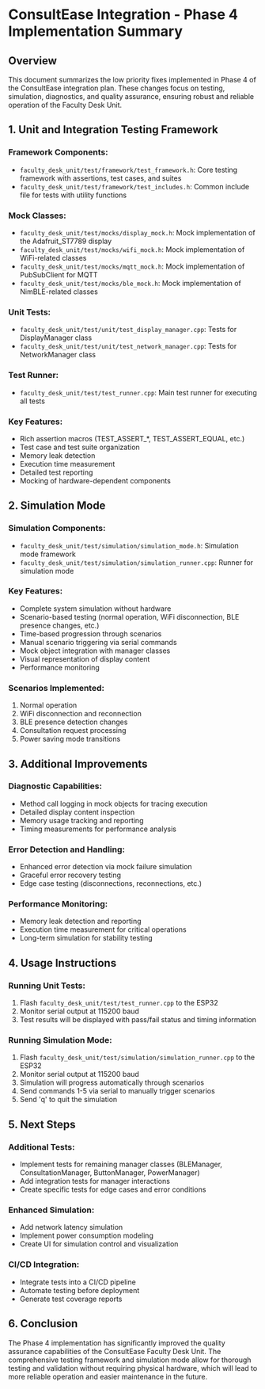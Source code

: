 # ConsultEase Integration - Phase 4 Implementation Summary

## Overview
This document summarizes the low priority fixes implemented in Phase 4 of the ConsultEase integration plan. These changes focus on testing, simulation, diagnostics, and quality assurance, ensuring robust and reliable operation of the Faculty Desk Unit.

## 1. Unit and Integration Testing Framework

### Framework Components:
- `faculty_desk_unit/test/framework/test_framework.h`: Core testing framework with assertions, test cases, and suites
- `faculty_desk_unit/test/framework/test_includes.h`: Common include file for tests with utility functions

### Mock Classes:
- `faculty_desk_unit/test/mocks/display_mock.h`: Mock implementation of the Adafruit_ST7789 display
- `faculty_desk_unit/test/mocks/wifi_mock.h`: Mock implementation of WiFi-related classes
- `faculty_desk_unit/test/mocks/mqtt_mock.h`: Mock implementation of PubSubClient for MQTT
- `faculty_desk_unit/test/mocks/ble_mock.h`: Mock implementation of NimBLE-related classes

### Unit Tests:
- `faculty_desk_unit/test/unit/test_display_manager.cpp`: Tests for DisplayManager class
- `faculty_desk_unit/test/unit/test_network_manager.cpp`: Tests for NetworkManager class

### Test Runner:
- `faculty_desk_unit/test/test_runner.cpp`: Main test runner for executing all tests

### Key Features:
- Rich assertion macros (TEST_ASSERT_*, TEST_ASSERT_EQUAL, etc.)
- Test case and test suite organization
- Memory leak detection
- Execution time measurement
- Detailed test reporting
- Mocking of hardware-dependent components

## 2. Simulation Mode

### Simulation Components:
- `faculty_desk_unit/test/simulation/simulation_mode.h`: Simulation mode framework
- `faculty_desk_unit/test/simulation/simulation_runner.cpp`: Runner for simulation mode

### Key Features:
- Complete system simulation without hardware
- Scenario-based testing (normal operation, WiFi disconnection, BLE presence changes, etc.)
- Time-based progression through scenarios
- Manual scenario triggering via serial commands
- Mock object integration with manager classes
- Visual representation of display content
- Performance monitoring

### Scenarios Implemented:
1. Normal operation
2. WiFi disconnection and reconnection
3. BLE presence detection changes
4. Consultation request processing
5. Power saving mode transitions

## 3. Additional Improvements

### Diagnostic Capabilities:
- Method call logging in mock objects for tracing execution
- Detailed display content inspection
- Memory usage tracking and reporting
- Timing measurements for performance analysis

### Error Detection and Handling:
- Enhanced error detection via mock failure simulation
- Graceful error recovery testing
- Edge case testing (disconnections, reconnections, etc.)

### Performance Monitoring:
- Memory leak detection and reporting
- Execution time measurement for critical operations
- Long-term simulation for stability testing

## 4. Usage Instructions

### Running Unit Tests:
1. Flash `faculty_desk_unit/test/test_runner.cpp` to the ESP32
2. Monitor serial output at 115200 baud
3. Test results will be displayed with pass/fail status and timing information

### Running Simulation Mode:
1. Flash `faculty_desk_unit/test/simulation/simulation_runner.cpp` to the ESP32
2. Monitor serial output at 115200 baud
3. Simulation will progress automatically through scenarios
4. Send commands 1-5 via serial to manually trigger scenarios
5. Send 'q' to quit the simulation

## 5. Next Steps

### Additional Tests:
- Implement tests for remaining manager classes (BLEManager, ConsultationManager, ButtonManager, PowerManager)
- Add integration tests for manager interactions
- Create specific tests for edge cases and error conditions

### Enhanced Simulation:
- Add network latency simulation
- Implement power consumption modeling
- Create UI for simulation control and visualization

### CI/CD Integration:
- Integrate tests into a CI/CD pipeline
- Automate testing before deployment
- Generate test coverage reports

## 6. Conclusion

The Phase 4 implementation has significantly improved the quality assurance capabilities of the ConsultEase Faculty Desk Unit. The comprehensive testing framework and simulation mode allow for thorough testing and validation without requiring physical hardware, which will lead to more reliable operation and easier maintenance in the future. 